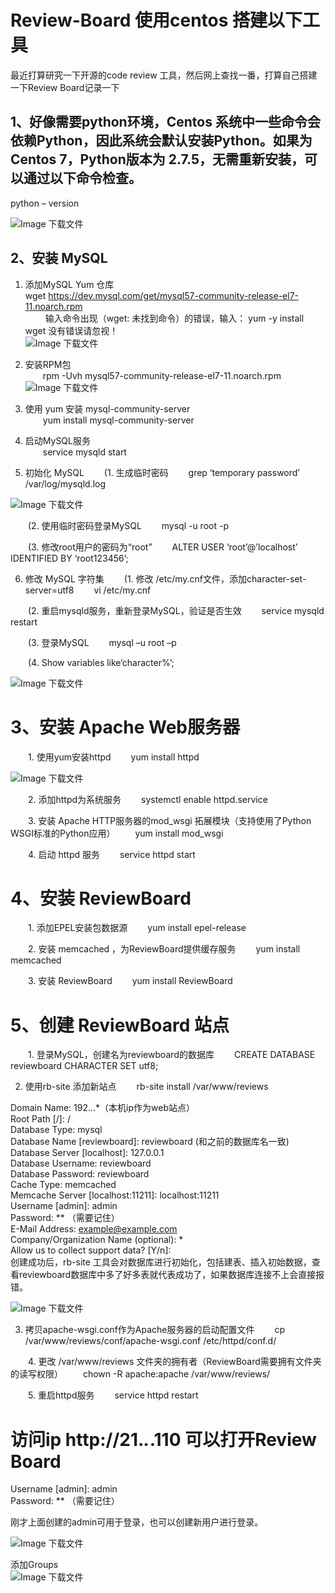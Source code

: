 # Review-Board  使用centos 搭建以下工具

最近打算研究一下开源的code review 工具，然后网上查找一番，打算自己搭建一下Review Board记录一下    

## 1、好像需要python环境，Centos 系统中一些命令会依赖Python，因此系统会默认安装Python。如果为Centos 7，Python版本为 2.7.5，无需重新安装，可以通过以下命令检查。    

python – version    

![Image 下载文件](https://github.com/liweiDiao/Review-Board/blob/master/images/1.png)    

## 2、安装 MySQL    

1. 添加MySQL Yum 仓库    
   wget https://dev.mysql.com/get/mysql57-community-release-el7-11.noarch.rpm     
   输入命令出现（wget: 未找到命令）的错误，输入：  yum -y install wget     没有错误请忽视！    
  ![Image 下载文件](https://github.com/liweiDiao/Review-Board/blob/master/images/2.png)    
  
2. 安装RPM包     
  rpm -Uvh mysql57-community-release-el7-11.noarch.rpm    
  ![Image 下载文件](https://github.com/liweiDiao/Review-Board/blob/master/images/3.png)  

3. 使用 yum 安装 mysql-community-server     
  yum install mysql-community-server    
  
4. 启动MySQL服务     
  service mysqld start    

5. 初始化 MySQL
  (1. 生成临时密码 
  grep ‘temporary password’ /var/log/mysqld.log
  
  ![Image 下载文件](https://github.com/liweiDiao/Review-Board/blob/master/images/4.png) 

  (2. 使用临时密码登录MySQL 
  mysql -u root -p

  (3. 修改root用户的密码为“root” 
  ALTER USER ‘root’@’localhost’ IDENTIFIED BY ‘root123456’;
  
6. 修改 MySQL 字符集
  (1. 修改 /etc/my.cnf文件，添加character-set-server=utf8 
  vi /etc/my.cnf

  (2. 重启mysqld服务，重新登录MySQL，验证是否生效 
  service mysqld restart

  (3. 登录MySQL 
  mysql –u root –p

  (4. Show variables like‘character%’;
  
  ![Image 下载文件](https://github.com/liweiDiao/Review-Board/blob/master/images/5.png) 
 
# 3、安装 Apache Web服务器
  1. 使用yum安装httpd 
  yum install httpd

![Image 下载文件](https://github.com/liweiDiao/Review-Board/blob/master/images/6.png) 

  2. 添加httpd为系统服务 
  systemctl enable httpd.service

  3. 安装 Apache HTTP服务器的mod_wsgi 拓展模块（支持使用了Python WSGI标准的Python应用） 
  yum install mod_wsgi

  4. 启动 httpd 服务 
  service httpd start
 
 # 4、安装 ReviewBoard
  1. 添加EPEL安装包数据源 
  yum install epel-release

  2. 安装 memcached ，为ReviewBoard提供缓存服务 
  yum install memcached

  3. 安装 ReviewBoard 
  yum install ReviewBoard
  
 # 5、创建 ReviewBoard 站点
  1. 登录MySQL，创建名为reviewboard的数据库 
  CREATE DATABASE reviewboard CHARACTER SET utf8;
  
  2. 使用rb-site 添加新站点 
  rb-site install /var/www/reviews
  
  Domain Name: 192.*.*.*（本机ip作为web站点）     
 Root Path [/]: /     
 Database Type: mysql     
 Database Name [reviewboard]: reviewboard (和之前的数据库名一致)     
 Database Server [localhost]: 127.0.0.1     
 Database Username: reviewboard     
 Database Password: reviewboard     
 Cache Type: memcached       
 Memcache Server [localhost:11211]: localhost:11211     
 Username [admin]: admin     
 Password: ** （需要记住）     
 E-Mail Address: example@example.com     
 Company/Organization Name (optional): *     
Allow us to collect support data? [Y/n]:    
 创建成功后，rb-site 工具会对数据库进行初始化，包括建表、插入初始数据，查看reviewboard数据库中多了好多表就代表成功了，如果数据库连接不上会直接报错。

 ![Image 下载文件](https://github.com/liweiDiao/Review-Board/blob/master/images/7.png) 
 
 3. 拷贝apache-wsgi.conf作为Apache服务器的启动配置文件 
  cp /var/www/reviews/conf/apache-wsgi.conf /etc/httpd/conf.d/

  4. 更改 /var/www/reviews 文件夹的拥有者（ReviewBoard需要拥有文件夹的读写权限） 
  chown -R apache:apache /var/www/reviews/

  5. 重启httpd服务 
  service httpd restart
  
  # 访问ip  http://21.*.*.110   可以打开Review Board      
  
  Username [admin]: admin    
  Password: ** （需要记住） 
  
  刚才上面创建的admin可用于登录，也可以创建新用户进行登录。    
  
  ![Image 下载文件](https://github.com/liweiDiao/Review-Board/blob/master/images/8.png) 
  
  添加Groups     
  ![Image 下载文件](https://github.com/liweiDiao/Review-Board/blob/master/images/9.png) 

  

